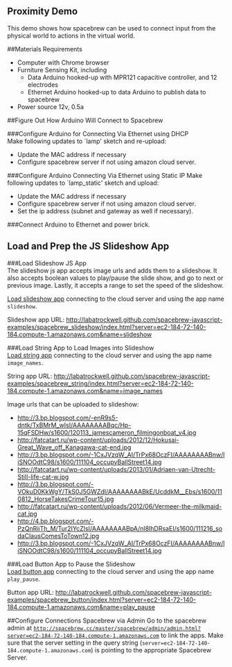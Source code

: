 Proximity Demo
---------------

This demo shows how spacebrew can be used to connect input from the physical world to actions in the virtual world. 

##Materials Requirements
* Computer with Chrome browser
* Furniture Sensing Kit, including
	* Data Arduino hooked-up with MPR121 capacitive controller, and 12 electrodes
	* Ethernet Arduino hooked-up to data Arduino to publish data to spacebrew
* Power source 12v, 0.5a

##Figure Out How Arduino Will Connect to Spacebrew  
  
###Configure Arduino for Connecting Via Ethernet using DHCP  
Make following updates to `lamp' sketch and re-upload:  
* Update the MAC address if necessary  
* Configure spacebrew server if not using amazon cloud server.

###Configure Arduino Connecting Via Ethernet using Static IP
Make following updates to `lamp_static' sketch and upload:  
* Update the MAC address if necessary  
* Configure spacebrew server if not using amazon cloud server.  
* Set the ip address (subnet and gateway as well if necessary).  

###Connect Arduino to Ethernet and power brick.   

## Load and Prep the JS Slideshow App

###Load Slideshow JS App  
The slideshow js app accepts image urls and adds them to a slideshow. It also accepts boolean values to play/pause the slide show, and go to next or previous image. Lastly, it accepts a range to set the speed of the slideshow. 

[Load slideshow app](http://labatrockwell.github.com/spacebrew-javascript-examples/spacebrew_slideshow/index.html?server=ec2-184-72-140-184.compute-1.amazonaws.com&name=slideshow) connecting to the cloud server and using the app name `slideshow`.

Slideshow app URL: http://labatrockwell.github.com/spacebrew-javascript-examples/spacebrew_slideshow/index.html?server=ec2-184-72-140-184.compute-1.amazonaws.com&name=slideshow  

###Load String App to Load Images into Slideshow  
[Load string app](http://labatrockwell.github.com/spacebrew-javascript-examples/spacebrew_string/index.html?server=ec2-184-72-140-184.compute-1.amazonaws.com&name=image_names) connecting to the cloud server and using the app name `image_names`.

String app URL: http://labatrockwell.github.com/spacebrew-javascript-examples/spacebrew_string/index.html?server=ec2-184-72-140-184.compute-1.amazonaws.com&name=image_names  

Image urls that can be uploaded to slideshow:  
* http://3.bp.blogspot.com/-enR9s5-dntk/TxBMrM_wIsI/AAAAAAAABqc/Hp-15qFSDHw/s1600/120113_jamescameron_filmingonboat_v4.jpg
* http://fatcatart.ru/wp-content/uploads/2012/12/Hokusai-Great_Wave_off_Kanagawa-cat-end.jpg
* http://3.bp.blogspot.com/-1CxJVzqW_AI/TrPx68OczFI/AAAAAAAABnw/liSNOOdtC98/s1600/111104_occupyBallStreet14.jpg
* http://fatcatart.ru/wp-content/uploads/2013/01/Adriaen-van-Utrecht-Still-life-cat-w.jpg
* http://3.bp.blogspot.com/-VOkuD0KkWgY/TkS0J5GWZdI/AAAAAAAABkE/UcddkM__Ebs/s1600/110812_HorseTakesCrimeTour15.jpg
* http://fatcatart.ru/wp-content/uploads/2012/06/Vermeer-the-milkmaid-cat.jpg
* http://4.bp.blogspot.com/-PzQnRiiTh_M/Tur2IYcZIsI/AAAAAAAABpA/nl8IhDRsaEI/s1600/111216_sodaClausComesToTown12.jpg
* http://3.bp.blogspot.com/-1CxJVzqW_AI/TrPx68OczFI/AAAAAAAABnw/liSNOOdtC98/s1600/111104_occupyBallStreet14.jpg
  
###Load Button App to Pause the Slideshow  
[Load button app](http://labatrockwell.github.com/spacebrew-javascript-examples/spacebrew_button/index.html?server=ec2-184-72-140-184.compute-1.amazonaws.com&name=play_pause) connecting to the cloud server and using the app name `play_pause`.

Button app URL: http://labatrockwell.github.com/spacebrew-javascript-examples/spacebrew_button/index.html?server=ec2-184-72-140-184.compute-1.amazonaws.com&name=play_pause  

##Configure Connections Spacebrew via Admin
Go to the spacebrew admin at [`http://spacebrew.cc/master/spacebrew/admin/admin.html?server=ec2-184-72-140-184.compute-1.amazonaws.com`](http://spacebrew.cc/master/spacebrew/admin/admin.html?server=ec2-184-72-140-184.compute-1.amazonaws.com) to link the apps. Make sure that the server setting in the query string (`server=ec2-184-72-140-184.compute-1.amazonaws.com`) is pointing to the appropriate Spacebrew Server.



